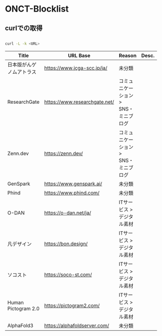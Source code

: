 # ONCT-Blocklist

## curlでの取得

```bash

curl -L -k <URL>

```


| Title | URL Base | Reason | Desc. |
| --- | --- | --- | --- |
| 日本版がんゲノムアトラス | https://www.jcga-scc.jp/ja/ | 未分類 |  |
| ResearchGate | https://www.researchgate.net/ | コミュニケーション &gt; SNS・ミニブログ |  |
| Zenn.dev | https://zenn.dev/ | コミュニケーション &gt; SNS・ミニブログ | |
| GenSpark | https://www.genspark.ai/ | 未分類 | |
| Phind | https://www.phind.com/ | 未分類 | |
| O-DAN | https://o-dan.net/ja/ | ITサービス &gt; デジタル素材 | |
| 凡デザイン | https://bon.design/ | ITサービス &gt; デジタル素材 | |
| ソコスト | https://soco-st.com/ | ITサービス &gt; デジタル素材 | |
| Human Pictogram 2.0 | https://pictogram2.com/ | ITサービス &gt; デジタル素材 | |
| AlphaFold3 | https://alphafoldserver.com/ | 未分類 |  |
